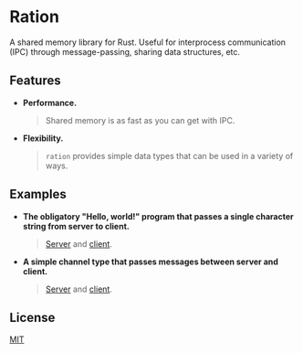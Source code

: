 


# Ration

A shared memory library for Rust. Useful for interprocess communication (IPC) through message-passing, sharing data structures, etc.

## Features

- **Performance.**
  > Shared memory is as fast as you can get with IPC.
- **Flexibility.**
  > `ration` provides simple data types that can be used in a variety of ways.

## Examples

- **The obligatory "Hello, world!" program that passes a single character string from server to client.**
  > [Server](./examples/helloworld_server.rs) and [client](./examples/helloworld_client.rs).
- **A simple channel type that passes messages between server and client.**
  > [Server](./examples/channel_server.rs) and [client](./examples/channel_client.rs).

## License

[MIT](./LICENSE)

